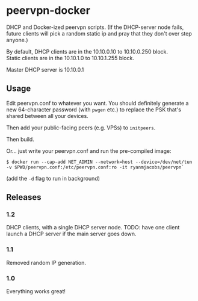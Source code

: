 # peervpn-docker

DHCP and Docker-ized peervpn scripts. (If the DHCP-server node fails, future
clients will pick a random static ip and pray that they don't over step anyone.)

By default, DHCP clients are in the 10.10.0.10 to 10.10.0.250 block.<br>
Static clients are in the 10.10.1.0 to 10.10.1.255 block.

Master DHCP server is 10.10.0.1

## Usage

Edit peervpn.conf to whatever you want. You should definitely generate a new
64-character password (with `pwgen` etc.) to replace the PSK that's shared
between all your devices.

Then add your public-facing peers (e.g. VPSs) to `initpeers`.

Then build.

Or... just write your peervpn.conf and run the pre-compiled image:

```console
$ docker run --cap-add NET_ADMIN --network=host --device=/dev/net/tun -v $PWD/peervpn.conf:/etc/peervpn.conf:ro -it ryanmjacobs/peervpn`
```

(add the `-d` flag to run in background)

## Releases

### 1.2
DHCP clients, with a single DHCP server node. TODO: have one client launch a
DHCP server if the main server goes down.

### 1.1
Removed random IP generation.

### 1.0

Everything works great!
